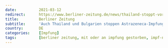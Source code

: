 ```yaml
---
date:          2021-03-12
redirect:      https://www.berliner-zeitung.de/news/thailand-stoppt-voruebergehend-astrazeneca-impfungen-li.145611
title:         Berliner Zeitung
subtitle:      'Auch Thailand und Bulgarien stoppen Astrazeneca-Impfungen'
country:       DE
categories:    [Impfung]
tags:          [berliner zeitung, mit oder an impfung gestorben, impf-nebenwirkungen, astrazeneca]
---
```

